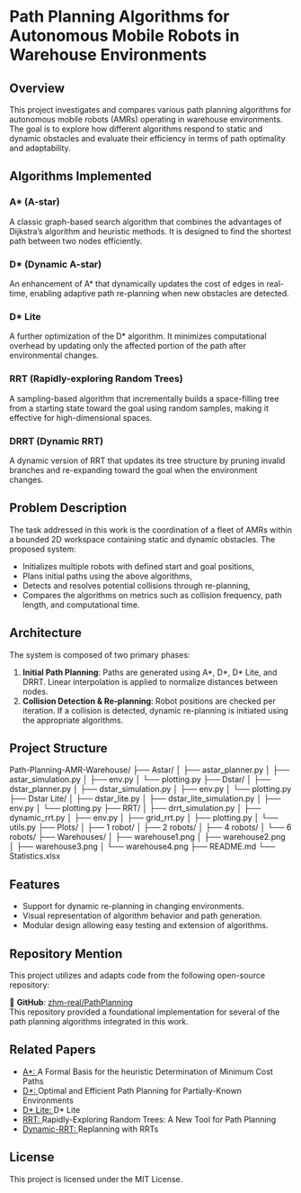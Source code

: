 # Path Planning Algorithms for Autonomous Mobile Robots in Warehouse Environments

## Overview

This project investigates and compares various path planning algorithms for autonomous mobile robots (AMRs) operating in warehouse environments. The goal is to explore how different algorithms respond to static and dynamic obstacles and evaluate their efficiency in terms of path optimality and adaptability.

## Algorithms Implemented

### A* (A-star)
A classic graph-based search algorithm that combines the advantages of Dijkstra’s algorithm and heuristic methods. It is designed to find the shortest path between two nodes efficiently.

### D* (Dynamic A-star)
An enhancement of A* that dynamically updates the cost of edges in real-time, enabling adaptive path re-planning when new obstacles are detected.

### D* Lite
A further optimization of the D* algorithm. It minimizes computational overhead by updating only the affected portion of the path after environmental changes.

### RRT (Rapidly-exploring Random Trees)
A sampling-based algorithm that incrementally builds a space-filling tree from a starting state toward the goal using random samples, making it effective for high-dimensional spaces.

### DRRT (Dynamic RRT)
A dynamic version of RRT that updates its tree structure by pruning invalid branches and re-expanding toward the goal when the environment changes.

## Problem Description

The task addressed in this work is the coordination of a fleet of AMRs within a bounded 2D workspace containing static and dynamic obstacles. The proposed system:
- Initializes multiple robots with defined start and goal positions,
- Plans initial paths using the above algorithms,
- Detects and resolves potential collisions through re-planning,
- Compares the algorithms on metrics such as collision frequency, path length, and computational time.

## Architecture

The system is composed of two primary phases:
1. **Initial Path Planning**: Paths are generated using A*, D*, D* Lite, and DRRT. Linear interpolation is applied to normalize distances between nodes.
2. **Collision Detection & Re-planning**: Robot positions are checked per iteration. If a collision is detected, dynamic re-planning is initiated using the appropriate algorithms.

## Project Structure

Path-Planning-AMR-Warehouse/
├── Astar/
│   ├── astar_planner.py
│   ├── astar_simulation.py
│   ├── env.py
│   └── plotting.py
├── Dstar/
│   ├── dstar_planner.py
│   ├── dstar_simulation.py
│   ├── env.py
│   └── plotting.py
├── Dstar Lite/
│   ├── dstar_lite.py
│   ├── dstar_lite_simulation.py
│   ├── env.py
│   └── plotting.py
├── RRT/
│   ├── drrt_simulation.py
│   ├── dynamic_rrt.py
│   ├── env.py
│   ├── grid_rrt.py
│   ├── plotting.py
│   └── utils.py
├── Plots/
│   ├── 1 robot/
│   ├── 2 robots/
│   ├── 4 robots/
│   └── 6 robots/
├── Warehouses/
│   ├── warehouse1.png
│   ├── warehouse2.png
│   ├── warehouse3.png
│   └── warehouse4.png
├── README.md
└── Statistics.xlsx

## Features

- Support for dynamic re-planning in changing environments.
- Visual representation of algorithm behavior and path generation.
- Modular design allowing easy testing and extension of algorithms.

## Repository Mention

This project utilizes and adapts code from the following open-source repository:

🔗 **GitHub**: [zhm-real/PathPlanning](https://github.com/zhm-real/PathPlanning/)  
This repository provided a foundational implementation for several of the path planning algorithms integrated in this work.


## Related Papers

* [A*: ](https://ieeexplore.ieee.org/document/4082128) A Formal Basis for the heuristic Determination of Minimum Cost Paths
* [D*: ](http://web.mit.edu/16.412j/www/html/papers/original_dstar_icra94.pdf) Optimal and Efficient Path Planning for Partially-Known Environments
* [D* Lite: ](http://idm-lab.org/bib/abstracts/papers/aaai02b.pdf) D* Lite
* [RRT: ](http://msl.cs.uiuc.edu/~lavalle/papers/Lav98c.pdf) Rapidly-Exploring Random Trees: A New Tool for Path Planning
* [Dynamic-RRT: ](https://www.ri.cmu.edu/pub_files/pub4/ferguson_david_2006_2/ferguson_david_2006_2.pdf) Replanning with RRTs


## License

This project is licensed under the MIT License.
